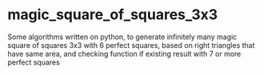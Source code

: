 # magic_square_of_squares_3x3
Some algorithms written on python, to generate infinitely many magic square of squares 3x3 with 6 perfect squares, based on right triangles that have same area, and checking function if existing result with 7 or more perfect squares

